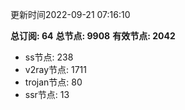 更新时间2022-09-21 07:16:10

**总订阅: 64**
**总节点: 9908**
**有效节点: 2042**
- ss节点: 238
- v2ray节点: 1711
- trojan节点: 80
- ssr节点: 13
